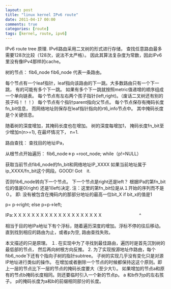```yaml
---
layout: post
title: "linux kernel IPv6 route"
date: 2011-04-17 00:00
comments: true
categories: [route]
tags: [kernel, route, ipv6]
---
```


IPv6 route tree 原理.
IPv6路由采用二叉树的形式进行存储， 查找任意路由最多需要128次比较（128次，说法不太严格）。
因此其算法复杂度为常数，因此IPv6里没有像IPv4那样的cache。

<!-- more -->

树的节点： fib6_node
fib6_node 代表一条路由。

每个节点有一个leaf指针，leaf指向该路由的下一跳。大多数路由只有一个下一跳， 有的可能有多个下一跳。
如果有多个下一跳就按照metric值递增的顺序组成一个单向链表。
每个节点有左右两个孩子指针(left,right)。（废话二叉树还有别的孩子吗！！！）
每个节点有个指针parent指向父节点。
每个节点保存有掩码长度fn_bit信息， 而网络地址则保存在leaf指针指向的rt6_info节点中。
其中掩码长度是个关键信息。

随着树的深度增加，其掩码长度也在增加。
树的深度每增加1， 掩码长度fn_bit至少增加n(n>=1), 在最坏情况下， n=1.

路由查找：
查找目的地址IPa， 

从根节点开始遍历：
fib6_node＊p =root_node;
while（p!=NULL）

获取当前节点fib6_node的fn_bit和网络地址IP_XXXX
如果当前地址属于ip_XXXX/fn_bit这个网段。GOOD! Got　it.

否则fib6_node转向下一个节点。
下一个节点是right还是left？
根据IPa的第fn_bit位的值是0(right) 还是1(left)决定.
注：这里的第fn_bit位是从１开始的序列而不是０。
即: 没有被包含在掩码内的那部分地址的最高一位bit_X
if bit_x的值是1

p= p->right;
else
p=p->left;

IPa:ＸＸＸＸＸＸＸＸＸＸＸＸＸＸＸＸＸＸＸＸ
　　　　　　　　^

相当于目的地IPa地址下有个浮标，随着遍历深度的增加。浮标不停的往后移动。
直到找到相应的路由为止，或者p为空, 路由查找失败。

本文描述的只是原理。
１. 在实现中为了寻找到最佳路由，遍历时是首先沉到树的最低部的节点，
然后再向树根方向反推。
2. 为了实现按源地址作路由，每个fib6_node下还有个指向子树的指针subtree。
子树的实现几乎没有变化只是对源IP地址进行类似的操作。
在增加或者删除一个节点的时候都保持这这个原则。即上一层的节点比下一层的节点的掩码长度要大（至少大1）。
如果增加的节点a和原有的节点b掩码长度相同。则还要临时引入一个新的节点p。 a 和b作为p的左右孩子。
p的掩码长度为a和b的前缀相同部分的长度。

